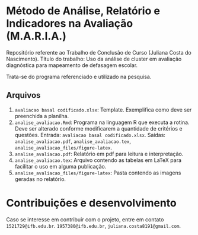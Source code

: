 # Método de Análise, Relatório e Indicadores na Avaliação (M.A.R.I.A.)

Repositório referente ao Trabalho de Conclusão de Curso (Juliana Costa do Nascimento).
Título do trabalho: Uso da análise de cluster em avaliação diagnóstica para mapeamento de defasagem escolar.

Trata-se do programa referenciado e utilizado na pesquisa.

## Arquivos

1. ```avaliacao basal codificado.xlsx```: Template. Exemplifica como deve ser preenchida a planilha.
2. ```analise_avaliacao.Rmd```: Programa na linguagem R que executa a rotina. Deve ser alterado conforme modificarem a quantidade de critérios e questões. Entrada: ```avaliacao basal codificado.xlsx```. Saídas: ```analise_avaliacao.pdf```, ```analise_avaliacao.tex```, ```analise_avaliacao_files/figure-latex```.
3. ```analise_avaliacao.pdf```: Relatório em pdf para leitura e interpretação.
4. ```analise_avaliacao.tex```: Arquivo contendo as tabelas em LaTeX para facilitar o uso em alguma publicação.
5. ```analise_avaliacao_files/figure-latex```: Pasta contendo as imagens geradas no relatório.

# Contribuições e desenvolvimento

Caso se interesse em contribuir com o projeto, entre em contato ```1521729@ifb.edu.br```. ```1957380@ifb.edu.br```, ```juliana.costa8191@gmail.com```.
